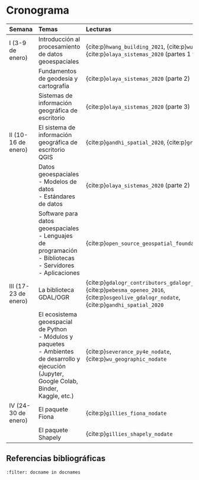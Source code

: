 # Cronograma

| Semana | Temas | Lecturas |
| :- | :- | :- |
| I (3-9 de enero)    | Introducción al procesamiento de datos geoespaciales | {cite:p}`hwang_building_2021`, {cite:p}`wu_streamlit_2021`, {cite:p}`olaya_sistemas_2020` (partes 1 y 2) |
|                     | Fundamentos de geodesía y cartografía | {cite:p}`olaya_sistemas_2020` (parte 2) |
|                     | Sistemas de información geográfica de escritorio | {cite:p}`olaya_sistemas_2020` (parte 3) |
| II (10-16 de enero) | El sistema de información geográfica de escritorio QGIS | {cite:p}`gandhi_spatial_2020`, {cite:p}`graser_qgis_2021` |
|                     | Datos geoespaciales<br>- Modelos de datos<br>- Estándares de datos | {cite:p}`olaya_sistemas_2020` (parte 2) |
|                     | Software para datos geoespaciales<br>- Lenguajes de programación<br>- Bibliotecas<br>- Servidores<br>- Aplicaciones | {cite:p}`open_source_geospatial_foundation_osgeo_nodate` |
| III (17-23 de enero) | La biblioteca GDAL/OGR | {cite:p}`gdalogr_contributors_gdalogr_2021`, {cite:p}`pebesma_openeo_2016`, {cite:p}`osgeolive_gdalogr_nodate`, {cite:p}`gandhi_spatial_2020` |
|                     | El ecosistema geoespacial de Python<br>- Módulos y paquetes<br>- Ambientes de desarrollo y ejecución (Jupyter, Google Colab, Binder, Kaggle, etc.) | {cite:p}`severance_py4e_nodate`, {cite:p}`wu_geographic_nodate` |
| IV (24-30 de enero) | El paquete Fiona | {cite:p}`gillies_fiona_nodate` |
|                     | El paquete Shapely | {cite:p}`gillies_shapely_nodate` |

## Referencias bibliográficas
```{bibliography}
:filter: docname in docnames
```